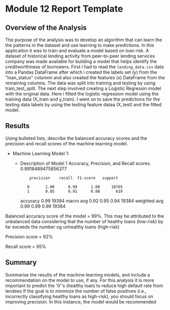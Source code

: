 # Module 12 Report Template

## Overview of the Analysis

The purpose of the analysis was to develop an algorithm that can learn the the patterns in the dataset and use learning to make predictions. In this applicaiton it was to train and evaluate a model based on loan risk. A dataset of historical lending activity from peer-to-peer lending services company was made available for building a model that helps identify the creditworthiness of borrowers. 
First i had to read the `lending_data.csv` data into a Pandas DataFrame after which i created the labels set (y) from the "loan_status" columnn and also created the features (x) DataFrame from the remaining columns. The data was split into training and testing by using train_test_split.
The next step involved creating a Logistic Regressin model with the original data. Here i fitted the logistic regression model using the training data (X_train and y_train). I went on to save the predictions for the testing data labels by using the testing feature dataa (X_test) and the fitted model.


## Results

Using bulleted lists, describe the balanced accuracy scores and the precision and recall scores of the machine learning model.

* Machine Learning Model 1:
  * Description of Model 1 Accuracy, Precision, and Recall scores.
  0.9918489475856377

            precision    recall  f1-score   support

           0       1.00      0.99      1.00     18765
           1       0.85      0.91      0.88       619

    accuracy                           0.99     19384
   macro avg       0.92      0.95      0.94     19384
weighted avg       0.99      0.99      0.99     19384

Balanced accuracy score of the model = 99%. This may be attributed to the unbalanced data considering that the number of healthy loans (low-risk) by far exceeds the number og unhealthy loans (high-risk)

Precision score = 92%

Recall score = 95%
## Summary

Summarise the results of the machine learning models, and include a recommendation on the model to use, if any. 
For this analysis it is more important to predict the '0''s (healthy loan) to reduce high default rate from lendees
If the goal is to minimize the number of false positives (i.e., incorrectly classifying healthy loans as high-risk), you should focus on improving precision. In this instance, the model would be recommended
